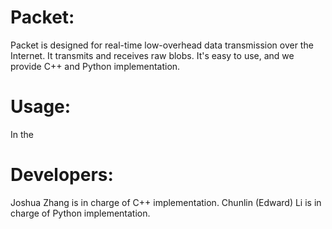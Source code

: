 # Packet:
Packet is designed for real-time low-overhead data transmission over the Internet. It transmits and receives raw blobs. It's easy to use, and we provide C++ and Python implementation. 

# Usage:
In the 

# Developers:
Joshua Zhang is in charge of C++ implementation.
Chunlin (Edward) Li is in charge of Python implementation.
